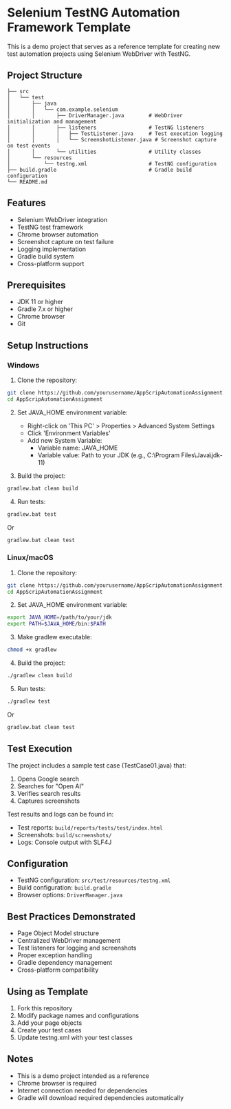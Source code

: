 # Selenium TestNG Automation Framework Template

This is a demo project that serves as a reference template for creating new test automation projects using Selenium WebDriver with TestNG.

## Project Structure

```
├── src
│   └── test
│       ├── java
│       │   └── com.example.selenium
│       │       ├── DriverManager.java        # WebDriver initialization and management
│       │       ├── listeners                 # TestNG listeners
│       │       │   ├── TestListener.java     # Test execution logging
│       │       │   └── ScreenshotListener.java # Screenshot capture on test events
│       │       └── utilities                 # Utility classes
│       └── resources
│           └── testng.xml                    # TestNG configuration
├── build.gradle                              # Gradle build configuration
└── README.md
```

## Features

- Selenium WebDriver integration
- TestNG test framework
- Chrome browser automation
- Screenshot capture on test failure
- Logging implementation
- Gradle build system
- Cross-platform support

## Prerequisites

- JDK 11 or higher
- Gradle 7.x or higher
- Chrome browser
- Git

## Setup Instructions

### Windows

1. Clone the repository:
```bash
git clone https://github.com/yourusername/AppScripAutomationAssignment.git
cd AppScripAutomationAssignment
```

2. Set JAVA_HOME environment variable:
   - Right-click on 'This PC' > Properties > Advanced System Settings
   - Click 'Environment Variables'
   - Add new System Variable:
     - Variable name: JAVA_HOME
     - Variable value: Path to your JDK (e.g., C:\Program Files\Java\jdk-11)

3. Build the project:
```bash
gradlew.bat clean build
```

4. Run tests:
```bash
gradlew.bat test
```
Or

```bash
gradlew.bat clean test
```

### Linux/macOS

1. Clone the repository:
```bash
git clone https://github.com/yourusername/AppScripAutomationAssignment.git
cd AppScripAutomationAssignment
```

2. Set JAVA_HOME environment variable:
```bash
export JAVA_HOME=/path/to/your/jdk
export PATH=$JAVA_HOME/bin:$PATH
```

3. Make gradlew executable:
```bash
chmod +x gradlew
```

4. Build the project:
```bash
./gradlew clean build
```

5. Run tests:
```bash
./gradlew test
```
Or

```bash
gradlew.bat clean test
```

## Test Execution

The project includes a sample test case (TestCase01.java) that:
1. Opens Google search
2. Searches for "Open AI"
3. Verifies search results
4. Captures screenshots

Test results and logs can be found in:
- Test reports: `build/reports/tests/test/index.html`
- Screenshots: `build/screenshots/`
- Logs: Console output with SLF4J

## Configuration

- TestNG configuration: `src/test/resources/testng.xml`
- Build configuration: `build.gradle`
- Browser options: `DriverManager.java`

## Best Practices Demonstrated

- Page Object Model structure
- Centralized WebDriver management
- Test listeners for logging and screenshots
- Proper exception handling
- Gradle dependency management
- Cross-platform compatibility

## Using as Template

1. Fork this repository
2. Modify package names and configurations
3. Add your page objects
4. Create your test cases
5. Update testng.xml with your test classes

## Notes

- This is a demo project intended as a reference
- Chrome browser is required
- Internet connection needed for dependencies
- Gradle will download required dependencies automatically
